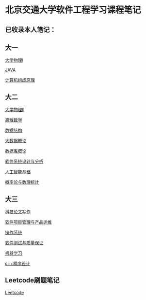 # 北京交通大学软件工程学习课程笔记
## 已收录本人笔记：

## 大一

[大学物理I](https://github.com/Routhleck/myNotes/tree/main/大学物理I)

[JAVA](https://github.com/Routhleck/myNotes/tree/main/JAVA)

[计算机组成原理](https://github.com/Routhleck/myNotes/tree/main/计算机组成原理)

## 大二

[大学物理II](https://github.com/Routhleck/myNotes/tree/main/大学物理II)

[离散数学](https://github.com/Routhleck/myNotes/tree/main/离散数学)

[数据结构](https://github.com/Routhleck/myNotes/tree/main/数据结构)

[大数据概论](https://github.com/Routhleck/myNotes/tree/main/大数据概论)

[数据库概论](https://github.com/Routhleck/myNotes/tree/main/数据库概论)

[软件系统设计与分析](https://github.com/Routhleck/myNotes/tree/main/软件系统设计与分析)

[人工智能基础](https://github.com/Routhleck/myNotes/tree/main/人工智能基础)

[概率论与数理统计](https://github.com/Routhleck/myNotes/tree/main/概率论与数理统计)

## 大三

[科技论文写作](https://github.com/Routhleck/myNotes/tree/main/科技论文写作)

[软件项目管理与产品运维](https://github.com/Routhleck/myNotes/tree/main/软件项目管理与产品运维)

[操作系统](https://github.com/Routhleck/myNotes/tree/main/操作系统(updating))

[软件测试与质量保证](https://github.com/Routhleck/myNotes/tree/main/软件测试与质量保证)

[机器学习](https://github.com/Routhleck/myNotes/tree/main/机器学习)

[c++程序设计](https://github.com/Routhleck/myNotes/tree/main/c%2B%2B程序设计)

## Leetcode刷题笔记

[Leetcode](https://github.com/Routhleck/myNotes/tree/main/LeetCode(updating))
